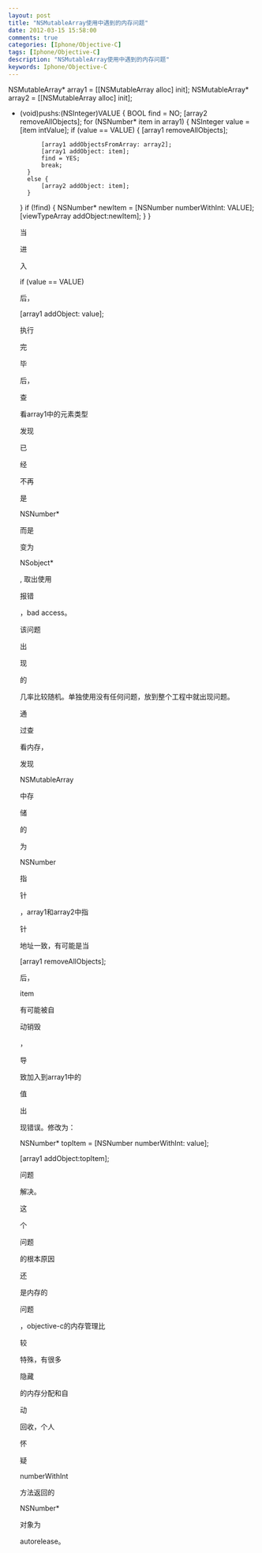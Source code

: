 ```yaml
---
layout: post
title: "NSMutableArray使用中遇到的内存问题"
date: 2012-03-15 15:58:00 
comments: true
categories: [Iphone/Objective-C]
tags: [Iphone/Objective-C]
description: "NSMutableArray使用中遇到的内存问题"
keywords: Iphone/Objective-C
---
```



 
  NSMutableArray* array1 = [[NSMutableArray alloc] init];
NSMutableArray* array2 = [[NSMutableArray alloc] init];
- (void)pushs:(NSInteger)VALUE {
    BOOL find = NO;
    [array2 removeAllObjects];
    for (NSNumber* item in array1) {
        NSInteger value = [item intValue];
        if (value == VALUE) {
            [array1 removeAllObjects];

            [array1 addObjectsFromArray: array2];
            [array1 addObject: item];
            find = YES;
            break;
        }
        else {
            [array2 addObject: item];
        }
    }
    if (!find) {
        NSNumber* newItem = [NSNumber numberWithInt: VALUE];
        [viewTypeArray addObject:newItem];
    }
}
  
   
   
  
 
 
  
   当
  
  
   进
  
  
   入
  
  if (value == VALUE)
  
   后，
  
  [array1
 addObject: value];
  
   执行
  
  
   完
  
  
   毕
  
  
   后，
  
  
   查
  
  
   看array1中的元素类型
  
  
   发现
  
  
   已
  
  
   经
  
  
   不再
  
  
   是
  
  NSNumber*
  
   而是
  
  
   变为
  
  NSobject*
  
   ,
 取出使用
  
  
   报错
  
  
   ，bad access。
  
  
   该问题
  
  
   出
  
  
   现
  
  
   的
  
  
   几率比较随机。单独使用没有任何问题，放到整个工程中就出现问题。
  
 
 
  
  
 
 
  通
  
   过查
  
  看内存，
  
   发现
  
  
   NSMutableArray
  
  中存
  
   储
  
  的
  
   为
  
  
   NSNumber
  
  指
  
   针
  
  ，array1和array2中指
  
   针
  
  地址一致，有可能是当
  
   [array1
 removeAllObjects];
  
  后，
  
   item
  
  有可能被自
  
   动销毁
  
  ，
  
   导
  
  致加入到array1中的
  
   值
  
  出
  
   现错误。修改为：
  
 
 
  NSNumber* topItem = [NSNumber numberWithInt: value];
 
 
  [array1 addObject:topItem];
 
 
  
   问题
  
  解决。
  
   这
  
  个
  
   问题
  
  的根本原因
  
   还
  
  是内存的
  
   问题
  
  ，objective-c的内存管理比
  
   较
  
  特殊，有很多
  
   隐藏
  
  的内存分配和自
  
   动
  
  回收，个人
  
   怀
  
  疑
  
   numberWithInt
  
  方法返回的
  
   NSNumber*
  
  
   对象为
  
  autorelease。
 


